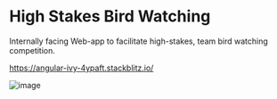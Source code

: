 # High Stakes Bird Watching

Internally facing Web-app to facilitate high-stakes, team bird watching competition.   

https://angular-ivy-4ypaft.stackblitz.io/

![image](https://user-images.githubusercontent.com/39641783/139607700-8a81f913-3009-4682-9b58-5c96452ea15c.png)


